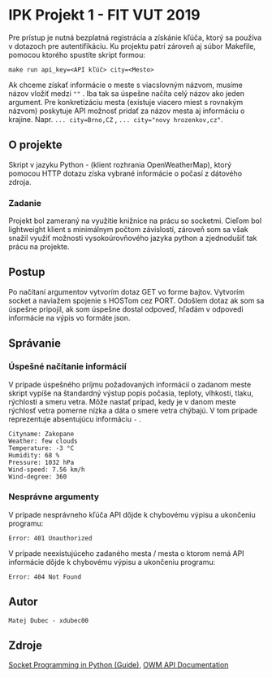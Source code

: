 # IPK Projekt 1 - FIT VUT 2019
Pre prístup je nutná bezplatná registrácia a získánie kľúča, ktorý sa používa v dotazoch pre autentifikáciu. Ku projektu patrí zároveň aj súbor Makefile, pomocou ktorého spustíte skript formou:

    make run api_key=<API kľúč> city=<Mesto>
    
Ak chceme získať informácie o meste s viacslovným názvom, musíme názov vložiť medzi `""` . 
Iba tak sa úspešne načíta celý názov ako jeden argument.
Pre konkretizáciu mesta (existuje viacero miest s rovnakým názvom) poskytuje API možnosť pridať za názov mesta aj informáciu o krajine.
Napr. `... city=Brno,CZ` , `... city="novy hrozenkov,cz"`.

## O projekte
Skript v jazyku Python - (klient rozhrania OpenWeatherMap), ktorý pomocou HTTP dotazu získa vybrané informácie o počasí z dátového zdroja. 

### Zadanie
Projekt bol zameraný na využitie knižnice na prácu so socketmi. Cieľom bol lightweight klient s minimálnym počtom závislostí, zároveň som sa však snažil využiť možnosti vysokoúrovňového jazyka python a zjednodušiť tak prácu na projekte.

## Postup
Po načítaní argumentov vytvorím dotaz GET vo forme bajtov. Vytvorím socket a naviažem spojenie s HOSTom cez PORT. Odošlem dotaz ak som sa úspešne pripojil, ak som úspešne dostal odpoveď, hľadám v odpovedi informácie na výpis vo formáte json.

## Správanie

### Úspešné načítanie informácií
V prípade úspešného príjmu požadovaných informácií o zadanom meste skript vypíše na štandardný výstup popis počasia, teploty, vlhkosti, tlaku, rýchlosti a smeru vetra. Môže nastať prípad, kedy je v danom meste rýchlosť vetra pomerne nízka a dáta o smere vetra chýbajú. 
V tom prípade reprezentuje absentujúcu informáciu `-` . 

    Cityname: Zakopane
    Weather: few clouds
    Temperature: -3 °C
    Humidity: 68 %
    Pressure: 1032 hPa
    Wind-speed: 7.56 km/h
    Wind-degree: 360

### Nesprávne argumenty
V prípade nesprávneho kľúča API dôjde k chybovému výpisu a ukončeniu programu:

    Error: 401 Unauthorized
    
V prípade neexistujúceho zadaného mesta / mesta o ktorom nemá API informácie dôjde k chybovému výpisu a ukončeniu programu:  

    Error: 404 Not Found

## Autor
`Matej Dubec - xdubec00`

## Zdroje

[Socket Programming in Python (Guide)](https://realpython.com/python-sockets/),
[OWM API Documentation](https://openweathermap.org/current)